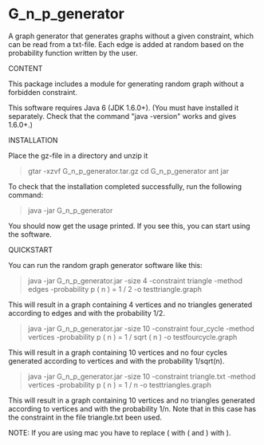 # G_n_p_generator
A graph generator that generates graphs without a given constraint, which can be read from a txt-file. Each edge is added at random based on the probability function written by the user.

CONTENT 

This package includes a module for generating random graph without a forbidden constraint.

This software requires Java 6 (JDK 1.6.0+). (You must have installed it separately.
Check that the command "java -version" works and gives 1.6.0+.)

INSTALLATION

Place the gz-file in a directory and unzip it
> gtar -xzvf G_n_p_generator.tar.gz
> cd G_n_p_generator
> ant jar

To check that the installation completed successfully, run the following 
command:

> java -jar G_n_p_generator 

You should now get the usage printed. If you see this, you can start 
using the software. 

QUICKSTART

You can run the random graph generator software like this:

> java -jar G_n_p_generator.jar -size 4 -constraint triangle -method edges -probability p ( n ) = 1 / 2 -o  testtriangle.graph

This will result in a graph containing 4 vertices and no triangles generated 
according to edges and with the probability 1/2.

> java -jar G_n_p_generator.jar -size 10 -constraint four_cycle -method vertices -probability p ( n ) = 1 / sqrt ( n )  -o  testfourcycle.graph

This will result in a graph containing 10 vertices and no four cycles generated 
according to vertices and with the probability 1/sqrt(n).


> java -jar G_n_p_generator.jar -size 10 -constraint triangle.txt -method vertices -probability p ( n ) = 1 / n  -o  testtriangles.graph

This will result in a graph containing 10 vertices and no triangles  generated 
according to vertices and with the probability 1/n. Note that in this case has 
the constraint in the file triangle.txt been used.


NOTE: If you are using mac you have to replace ( with \( and ) with \).
